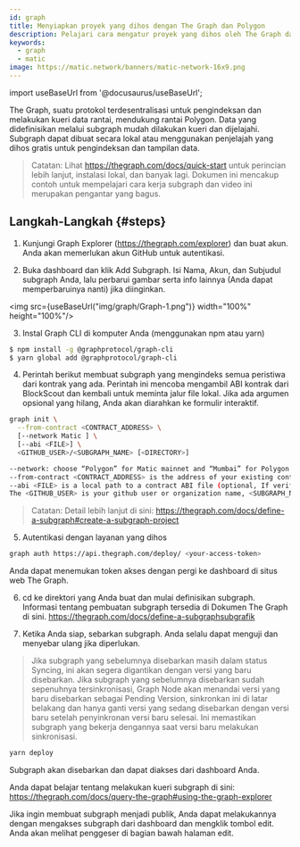 ```yaml
---
id: graph
title: Menyiapkan proyek yang dihos dengan The Graph dan Polygon
description: Pelajari cara mengatur proyek yang dihos oleh The Graph dan Polygon.
keywords:
  - graph
  - matic
image: https://matic.network/banners/matic-network-16x9.png
---
```


import useBaseUrl from '@docusaurus/useBaseUrl';

The Graph, suatu protokol terdesentralisasi untuk pengindeksan dan melakukan kueri data rantai, mendukung rantai Polygon. Data yang didefinisikan melalui subgraph mudah dilakukan kueri dan dijelajahi. Subgraph dapat dibuat secara lokal atau menggunakan penjelajah yang dihos gratis untuk pengindeksan dan tampilan data.

> Catatan: Lihat https://thegraph.com/docs/quick-start untuk perincian lebih lanjut, instalasi lokal, dan banyak lagi. Dokumen ini mencakup contoh untuk mempelajari cara kerja subgraph dan video ini merupakan pengantar yang bagus.

## Langkah-Langkah {#steps}

1. Kunjungi Graph Explorer (https://thegraph.com/explorer) dan buat akun. Anda akan memerlukan akun GitHub untuk autentikasi.

2. Buka dashboard dan klik Add Subgraph. Isi Nama, Akun, dan Subjudul subgraph Anda, lalu perbarui gambar serta info lainnya (Anda dapat memperbaruinya nanti) jika diinginkan.

<img src={useBaseUrl("img/graph/Graph-1.png")} width="100%" height="100%"/>


3. Instal Graph CLI di komputer Anda (menggunakan npm atau yarn)

```bash
$ npm install -g @graphprotocol/graph-cli
$ yarn global add @graphprotocol/graph-cli
```

4. Perintah berikut membuat subgraph yang mengindeks semua peristiwa dari kontrak yang ada. Perintah ini mencoba mengambil ABI kontrak dari BlockScout dan kembali untuk meminta jalur file lokal. Jika ada argumen opsional yang hilang, Anda akan diarahkan ke formulir interaktif.

```bash
graph init \
  --from-contract <CONTRACT_ADDRESS> \
  [--network Matic ] \
  [--abi <FILE>] \
  <GITHUB_USER>/<SUBGRAPH_NAME> [<DIRECTORY>]

--network: choose “Polygon” for Matic mainnet and “Mumbai” for Polygon Testnet.
--from-contract <CONTRACT_ADDRESS> is the address of your existing contract which you have deployed on Polygon: Testnet or Mainnet.
--abi <FILE> is a local path to a contract ABI file (optional, If verified in BlockScout, the graph will grab the ABI, otherwise you will need to manually add the ABI. You can save the abi from BlockScout or by running truffle compile or solc on a public project.)
The <GITHUB_USER> is your github user or organization name, <SUBGRAPH_NAME> is the name for your subgraph, and <DIRECTORY> is the optional name of the directory where graph init will put the example subgraph manifest.
```

> Catatan: Detail lebih lanjut di sini: https://thegraph.com/docs/define-a-subgraph#create-a-subgraph-project

5. Autentikasi dengan layanan yang dihos

```bash
graph auth https://api.thegraph.com/deploy/ <your-access-token>
```
Anda dapat menemukan token akses dengan pergi ke dashboard di situs web The Graph.

6. cd ke direktori yang Anda buat dan mulai definisikan subgraph. Informasi tentang pembuatan subgraph tersedia di Dokumen The Graph di sini. https://thegraph.com/docs/define-a-subgraphsubgrafik

7. Ketika Anda siap, sebarkan subgraph. Anda selalu dapat menguji dan menyebar ulang jika diperlukan.

> Jika subgraph yang sebelumnya disebarkan masih dalam status Syncing, ini akan segera digantikan dengan versi yang baru disebarkan. Jika subgraph yang sebelumnya disebarkan sudah sepenuhnya tersinkronisasi, Graph Node akan menandai versi yang baru disebarkan sebagai Pending Version, sinkronkan ini di latar belakang dan hanya ganti versi yang sedang disebarkan dengan versi baru setelah penyinkronan versi baru selesai. Ini memastikan subgraph yang bekerja dengannya saat versi baru melakukan sinkronisasi.

```bash
yarn deploy
```

Subgraph akan disebarkan dan dapat diakses dari dashboard Anda.

Anda dapat belajar tentang melakukan kueri subgraph di sini: https://thegraph.com/docs/query-the-graph#using-the-graph-explorer

Jika ingin membuat subgraph menjadi publik, Anda dapat melakukannya dengan mengakses subgraph dari dashboard dan mengklik tombol edit. Anda akan melihat penggeser di bagian bawah halaman edit.
